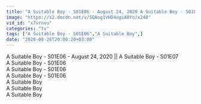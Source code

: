 ```yaml
---
title: "A Suitable Boy - S01E06 - August 24, 2020 A Suitable Boy - S01E07"
image: "https://s2.dmcdn.net/v/SQAog1VHD4ogiA8Yo/x240"
vid_id: "x7vrnvu"
categories: "tv"
tags: ["A Suitable Boy - S01E06","A Suitable Boy",]
date: "2020-08-26T20:00:20+03:00"
---
```

A Suitable Boy - S01E06 - August 24, 2020 || A Suitable Boy - S01E07  <br>A Suitable Boy - S01E06   <br>A Suitable Boy - S01E06   <br>A Suitable Boy - S01E06   <br>A Suitable Boy   <br>A Suitable Boy   <br>A Suitable Boy   <br>
